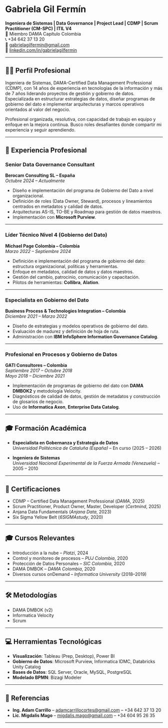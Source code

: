 # Gabriela Gil Fermín

**Ingeniera de Sistemas | Data Governance | Project Lead | CDMP | Scrum Practitioner (CM-SPC) | ITIL V4**  
📍 Miembro DAMA Capítulo Colombia  
📞 +34 642 37 13 20  
📧 [gabrielagilfermin@gmail.com](mailto:gabrielagilfermin@gmail.com)  
🔗 [linkedin.com/in/gabrielagilfermin](https://www.linkedin.com/in/gabrielagilfermin)

---

## 👩‍💼 Perfil Profesional

Ingeniera de Sistemas, DAMA-Certified Data Management Professional (CDMP), con 14 años de experiencia en tecnologías de la información y más de 7 años liderando proyectos de gestión y gobierno de datos. Especializada en estructurar estrategias de datos, diseñar programas de gobierno del dato e implementar arquitecturas y marcos operativos orientados al valor del negocio.

Profesional organizada, resolutiva, con capacidad de trabajo en equipo y enfoque en la mejora continua. Busco roles desafiantes donde compartir mi experiencia y seguir aprendiendo.

---

## 💼 Experiencia Profesional

### **Senior Data Governance Consultant**  
**Berocam Consulting SL – España**  
*Octubre 2024 – Actualmente*  
- Diseño e implementación del programa de Gobierno del Dato a nivel organizacional.  
- Definición de roles (Data Owner, Steward), procesos y lineamientos centrados en metadatos y calidad de datos.  
- Arquitecturas AS-IS, TO-BE y Roadmap para gestión de datos maestros.  
- Implementación con **Microsoft Purview**.

---

### **Líder Técnico Nivel 4 (Gobierno del Dato)**  
**Michael Page Colombia – Colombia**  
*Marzo 2022 – Septiembre 2024*  
- Definición e implementación del programa de gobierno del dato: estructura organizacional, políticas y herramientas.  
- Enfoque en metadatos, calidad de datos y datos maestros.  
- Gestión del cambio, patrocinio, comunicación y capacitación.  
- Pilotos de herramientas: **Collibra**, **Alation**.

---

### **Especialista en Gobierno del Dato**  
**Business Process & Technologies Integration – Colombia**  
*Diciembre 2021 – Marzo 2022*  
- Diseño de estrategias y modelos operativos de gobierno del dato.  
- Evaluación de madurez y definición de hoja de ruta.  
- Administración con **IBM InfoSphere Information Governance Catalog**.

---

### **Profesional en Procesos y Gobierno de Datos**  
**GATI Consultores – Colombia**  
*Septiembre 2017 – Octubre 2018*  
*Mayo 2018 – Diciembre 2021*  
- Implementación de programas de gobierno del dato con **DAMA DMBOK2** y metodología Velocity.  
- Diagnósticos de calidad de datos, gestión de metadatos y construcción de glosarios de negocio.  
- Uso de **Informatica Axon**, **Enterprise Data Catalog**.

---

## 🎓 Formación Académica

- **Especialista en Gobernanza y Estrategia de Datos**  
  *Universidad Politécnica de Cataluña (España)* – En curso (2025 – 2026)

- **Ingeniera de Sistemas**  
  *Universidad Nacional Experimental de la Fuerza Armada (Venezuela)* – 2005 – 2010

---

## 📜 Certificaciones

- CDMP – Certified Data Management Professional (*DAMA*, 2025)  
- Scrum Practitioner, Product Owner, Master, Developer (*Certmind*, 2025)  
- Anjana Data Fundamentals (*Anjana Data*, 2023)  
- Six Sigma Yellow Belt (*6SIGMAstudy*, 2020)

---

## 🎓 Cursos Relevantes

- Introducción a la nube – *Platzi*, 2024  
- Control y monitoreo de procesos – *PUJ Colombia*, 2020  
- Protección de Datos Personales – *SIC Colombia*, 2020  
- DAMA DMBOK – *DAMA Colombia*, 2020  
- Diversos cursos onDemand – *Informatica University* (2018–2019)

---

## 🛠 Metodologías

- DAMA DMBOK (v2)  
- Informatica Velocity  
- Scrum

---

## 💻 Herramientas Tecnológicas

- **Visualización**: Tableau (Prep, Desktop), Power BI  
- **Gobierno de Datos**: Microsoft Purview, Informatica IDMC, Databricks Unity Catalog  
- **Bases de Datos**: SQL Server, Oracle, MySQL, PostgreSQL  
- **Modelado BPMN**: Bizagi Modeler

---

## 🧾 Referencias

- **Ing. Adam Carrillo** – [adamcarrillocortes@gmail.com](mailto:adamcarrillocortes@gmail.com) – +34 642 37 13 20  
- **Lic. Migdalis Mago** – [migdalis.mago@gmail.com](mailto:migdalis.mago@gmail.com) – +34 604 95 26 35

---
